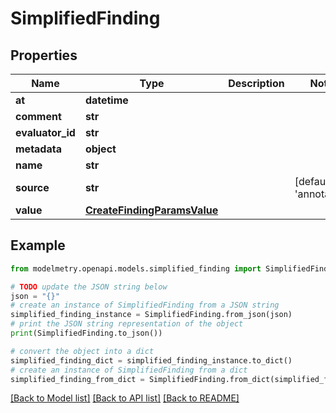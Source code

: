 # SimplifiedFinding


## Properties

Name | Type | Description | Notes
------------ | ------------- | ------------- | -------------
**at** | **datetime** |  | 
**comment** | **str** |  | 
**evaluator_id** | **str** |  | 
**metadata** | **object** |  | 
**name** | **str** |  | 
**source** | **str** |  | [default to 'annotation']
**value** | [**CreateFindingParamsValue**](CreateFindingParamsValue.md) |  | 

## Example

```python
from modelmetry.openapi.models.simplified_finding import SimplifiedFinding

# TODO update the JSON string below
json = "{}"
# create an instance of SimplifiedFinding from a JSON string
simplified_finding_instance = SimplifiedFinding.from_json(json)
# print the JSON string representation of the object
print(SimplifiedFinding.to_json())

# convert the object into a dict
simplified_finding_dict = simplified_finding_instance.to_dict()
# create an instance of SimplifiedFinding from a dict
simplified_finding_from_dict = SimplifiedFinding.from_dict(simplified_finding_dict)
```
[[Back to Model list]](../README.md#documentation-for-models) [[Back to API list]](../README.md#documentation-for-api-endpoints) [[Back to README]](../README.md)



